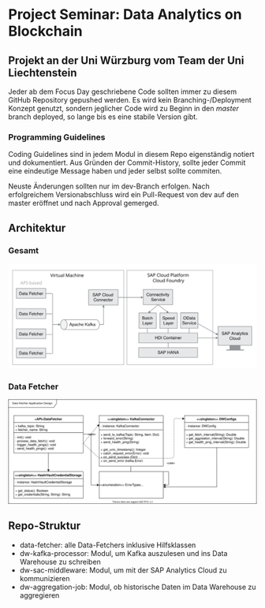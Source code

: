 
# Project Seminar: Data Analytics on Blockchain

## Projekt an der Uni Würzburg vom Team der Uni Liechtenstein

Jeder ab dem Focus Day geschriebene Code sollten immer zu diesem GitHub Repository gepushed werden. Es wird kein Branching-/Deployment Konzept genutzt, sondern jeglicher Code wird zu Beginn in den *master* branch deployed, so lange bis es eine stabile Version gibt.

### Programming Guidelines

Coding Guidelines sind in jedem Modul in diesem Repo eigenständig notiert und dokumentiert. Aus Gründen der Commit-History, sollte jeder Commit eine eindeutige Message haben und jeder selbst sollte commiten.

Neuste Änderungen sollten nur im dev-Branch erfolgen. Nach erfolgreichem Versionabschluss wird ein Pull-Request von dev auf den master eröffnet und nach Approval gemerged.

## Architektur

### Gesamt

![High-Level Architektur](img/Technische_Architektur.svg)

### Data Fetcher

![Data Fetcher Architektur](img/Data_Fetcher_Structure.svg)

## Repo-Struktur

- data-fetcher: alle Data-Fetchers inklusive Hilfsklassen
- dw-kafka-processor: Modul, um Kafka auszulesen und ins Data Warehouse zu schreiben
- dw-sac-middleware: Modul, um mit der SAP Analytics Cloud zu kommunizieren
- dw-aggregation-job: Modul, ob historische Daten im Data Warehouse zu aggregieren
